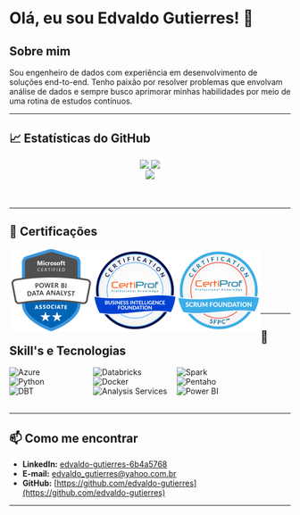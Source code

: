# Olá, eu sou Edvaldo Gutierres! 👋

## Sobre mim
Sou engenheiro de dados com experiência em desenvolvimento de soluções end-to-end. Tenho paixão por resolver problemas que envolvam análise de dados e sempre busco aprimorar minhas habilidades por meio de uma rotina de estudos contínuos.

---
## 📈 Estatísticas do GitHub
<div align="center">
  <a href="https://github.com/edvaldo-gutierres">
    <img height="180em" src="https://github-readme-stats.vercel.app/api?username=edvaldo-gutierres&show_icons=true&theme=dark&rank_icon=github"/>
    <img height="180em" src="https://github-readme-stats.vercel.app/api/top-langs/?username=edvaldo-gutierres&layout=compact&theme=dark"/>
  </a>
</div>
<div align="center">
  <a href="https://github.com/edvaldo-gutierres">
    <img height="180em" src="https://github-readme-streak-stats.herokuapp.com/?user=edvaldo-gutierres&theme=radical&hide_border=true"/>
  </a>
</div>
<br/><br/>

---
## 📜 Certificações
<a href = 'https://certificados.eia.ai/certificado?code=d03ec51f906f4435ac9559646450afd6'><img align="left" alt="Power BI Data Analyst Associate" widht="150ppx" height="150ppx" src="https://github.com/edvaldo-gutierres/edvaldo-gutierres/blob/main/img/powerbi.png" /> </a>
<a href = 'https://www.credly.com/badges/b5d15ab4-2b6d-4f6e-afb8-5db18bb24ca3/public_url'><img align="left" alt="Business Intelligence Foundation Professional Certification - BIFPC™" widht="150px" height="150ppx" src="https://github.com/edvaldo-gutierres/edvaldo-gutierres/blob/main/img/business_intelligence_foundation.png" /> </a>
<a href = 'https://www.credly.com/badges/06eb947c-c23a-461e-92f7-22b01e0581ef/public_url'><img align="left" alt="Scrum Foundation Professional Certification - SFPC™" widht="150px" height="150px" src="https://github.com/edvaldo-gutierres/edvaldo-gutierres/blob/main/img/scrum_foundation.png" /> </a>
<br/><br/>
<br/><br/>
<br/><br/>

---
## 🚀 Skill's e Tecnologias
<img align="left" alt="Azure" width="150px" src="https://img.shields.io/badge/microsoft%20azure-0089D6?style=for-the-badge&logo=microsoft-azure&logoColor=white"/>
<img align="left" alt="Databricks" width="150px" src="https://img.shields.io/badge/Databricks-FF3621?style=for-the-badge&logo=Databricks&logoColor=white"/>
<img align="left" alt="Spark" width="150px" src="https://img.shields.io/badge/Apache_Spark-DADADA?style=for-the-badge&logo=apachespark&logoColor=#E35A16"/>
<img align="left" alt="Python" width="150px" src="https://img.shields.io/badge/Python-3776AB?style=for-the-badge&logo=python&logoColor=white"/>  
<img align="left" alt="Docker" width="150px" src="https://img.shields.io/badge/Docker-2CA5E0?style=for-the-badge&logo=docker&logoColor=white"/>
<img align="left" alt="Pentaho" width="150px" src="https://img.shields.io/badge/Pentaho-005498?style=for-the-badge&logo=Pentaho&logoColor=white"/>
<img align="left" alt="DBT" width="150px" src="https://img.shields.io/badge/dbt-FF694B?style=for-the-badge&logo=dbt&logoColor=white"/>
<img align="left" alt="Analysis Services" width="150px" src="https://img.shields.io/badge/Analysis_Services-FFB900?style=for-the-badge&logo=Microsoft&logoColor=white"/>
<img align="left" alt="Power BI" width="150px" src="https://img.shields.io/badge/Power_BI-F2C811?style=for-the-badge&logo=Power%20BI&logoColor=black"/>
<br/><br/>
<br/><br/>

<!--
---
## 🌟 Projetos em Destaque
- [**Em construção**](link_projeto): Em breve.
-->

---
## 📫 Como me encontrar
- **LinkedIn:** [edvaldo-gutierres-6b4a5768](https://www.linkedin.com/in/edvaldo-gutierres-6b4a5768/)
- **E-mail:** [edvaldo_gutierres@yahoo.com.br](edvaldo_gutierres@yahoo.com.br)
- **GitHub:** [https://github.com/edvaldo-gutierres](https://github.com/edvaldo-gutierres)

---

